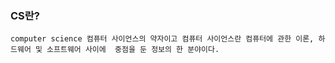 ### CS란?
`computer science 컴퓨터 사이언스의 약자이고 컴퓨터 사이언스란 컴퓨터에 관한 이론, 하드웨어 및 소프트웨어 사이에 
중점을 둔 정보의 한 분야이다.`